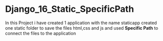 # Django_16_Static_SpecificPath

In this Project i have created 1 application with the name staticapp created one static folder to save the files html,css and js and used <b>Specific Path</b> to connect the files to the application
